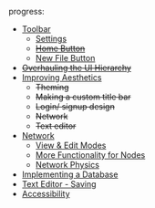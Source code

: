 progress:

- [Toolbar](#toolbar)
  - [Settings](#implementing-settings)
  - ~~[Home Button](#home-button)~~
  - [New File Button](#new-file)
- ~~[Overhauling the UI Hierarchy](#overhauling-the-ui-hierarchy)~~
- [Improving Aesthetics](#improving-aesthetics)
  - ~~Theming~~
  - ~~Making a custom title bar~~
  - ~~Login/ signup design~~
  - ~~Network~~
  - ~~Text editor~~
- [Network](#network-revisions--improvements)
  - [View & Edit Modes](#adding-view--edit-modes)
  - [More Functionality for Nodes](#adding-more-functionality-to-nodes)
  - [Network Physics](#physics)
- [Implementing a Database](#implementing-an-sqlite-database)
- [Text Editor - Saving](#text-editor---adding-saving)
- [Accessibility](#accessibility)
